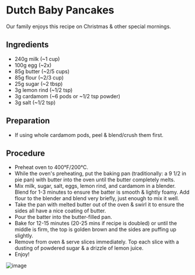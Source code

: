 
# Dutch Baby Pancakes

Our family enjoys this recipe on Christmas & other special mornings.

## Ingredients
- 240g milk (~1 cup)
- 100g egg (~2x)
- 85g butter (~2/5 cups)
- 85g flour (~2/3 cup)
- 25g sugar (~2 tbsp)
- 3g lemon rind (~1/2 tsp)
- 3g cardamom (~6 pods or ~1/2 tsp powder)
- 3g salt (~1/2 tsp)

## Preparation

- If using whole cardamom pods, peel & blend/crush them first.

## Procedure

- Preheat oven to 400°F/200°C.
- While the oven's preheating, put the baking pan (traditionally: a 9 1/2 in pie pan) with butter into the oven until the butter completely melts.
- Mix milk, sugar, salt, eggs, lemon rind, and cardamom in a blender. Blend for 1-3 minutes to ensure the batter is smooth & lightly foamy. Add flour to the blender and blend very briefly, just enough to mix it well.
- Take the pan with melted butter out of the oven & swirl it to ensure the sides all have a nice coating of butter.
- Pour the batter into the butter-filled pan.
- Bake for 12-15 minutes (20-25 mins if recipe is doubled) or until the middle is firm, the top is golden brown and the sides are puffing up slightly.
- Remove from oven & serve slices immediately. Top each slice with a dusting of powdered sugar & a drizzle of lemon juice.
- Enjoy!

![image](/ipfs/QmaCCyfHYgRwKPCDbhxG8gYDPAGhgmiycBCw14LCvd2VqL)